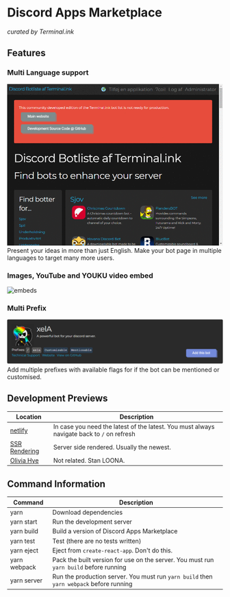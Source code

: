 # Discord Apps Marketplace
_curated by Terminal.ink_

## Features
### Multi Language support
![i18n](.github/languages.gif)
Present your ideas in more than just English.
Make your bot page in multiple languages to target many more users.

### Images, YouTube and YOUKU video embed
![embeds](.github/embeds.gif)

### Multi Prefix
![prefixes](.github/prefixes.png)
Add multiple prefixes with available flags for if the bot can be mentioned or customised.

## Development Previews
Location                                                  | Description
--------------------------------------------------------- | -----------------
[netlify](https://twink.netlify.com/)                     | In case you need the latest of the latest. You must always navigate back to `/` on refresh
[SSR Rendering](https://discordapps.dev/)                 | Server side rendered. Usually the newest.
[Olivia Hye](https://www.youtube.com/watch?v=UkY8HvgvBJ8) | Not related. Stan LOONA.

## Command Information
Command            | Description
------------------ | ---------------
yarn               | Download dependencies
yarn start         | Run the development server
yarn build         | Build a version of Discord Apps Marketplace
yarn test          | Test (there are no tests written)
yarn eject         | Eject from `create-react-app`. Don't do this.
yarn webpack       | Pack the built version for use on the server. You must run `yarn build` before running
yarn server        | Run the production server. You must run `yarn build` then `yarn webpack` before running

<!--
## Sponsors
This project is funded by people who keep the open source community alive.
-->
